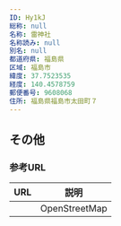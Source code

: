 ```yaml
---
ID: Hy1kJ
総称: null
名称: 雷神社
名称読み: null
別名: null
都道府県: 福島県
区域: 福島市
緯度: 37.7523535
経度: 140.4578759
郵便番号: 9608068
住所: 福島県福島市太田町７
---
```


## その他

### 参考URL

| URL | 説明          |
| --- | ------------- |
|     | OpenStreetMap |

